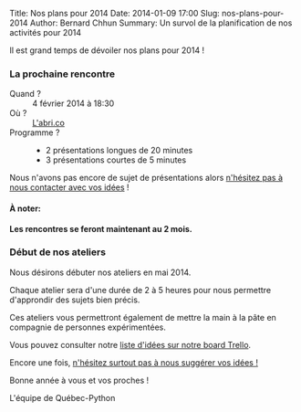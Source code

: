 Title: Nos plans pour 2014
Date: 2014-01-09 17:00
Slug: nos-plans-pour-2014
Author: Bernard Chhun
Summary: Un survol de la planification de nos activités pour 2014

Il est grand temps de dévoiler nos plans pour 2014 !

### La prochaine rencontre

<dl>
    <dt>
        Quand ?
    </dt>
    <dd>
        4 février 2014 à 18:30
    </dd>
    <dt>
        Où ?
    </dt>
    <dd>
        <a href="https://abri.co/">L'abri.co</a>
    </dd>
    <dt>Programme ?</dt>
    <dd>
        <ul class="disc">
            <li>2 présentations longues de 20 minutes</li>
            <li>3 présentations courtes de 5 minutes</li>
        </ul>
    </dd>
</dl>

Nous n'avons pas encore de sujet de présentations alors <a href="mailto:info@quebecpython.org">n'hésitez pas à nous contacter avec vos idées</a> !

#### À noter:

**Les rencontres se feront maintenant au 2 mois.**

### Début de nos ateliers

Nous désirons débuter nos ateliers en mai 2014.

Chaque atelier sera d'une durée de 2 à 5 heures pour nous permettre d'approndir des sujets bien précis.

Ces ateliers vous permettront également de mettre la main à la pâte en compagnie de personnes expérimentées.

Vous pouvez consulter notre <a href="https://trello.com/c/Lc0TTDng">liste d'idées sur notre board Trello</a>.

Encore une fois, <a href="mailto:info@quebecpython.org">n'hésitez surtout pas à nous suggérer vos idées !</a>

Bonne année à vous et vos proches !

L'équipe de Québec-Python